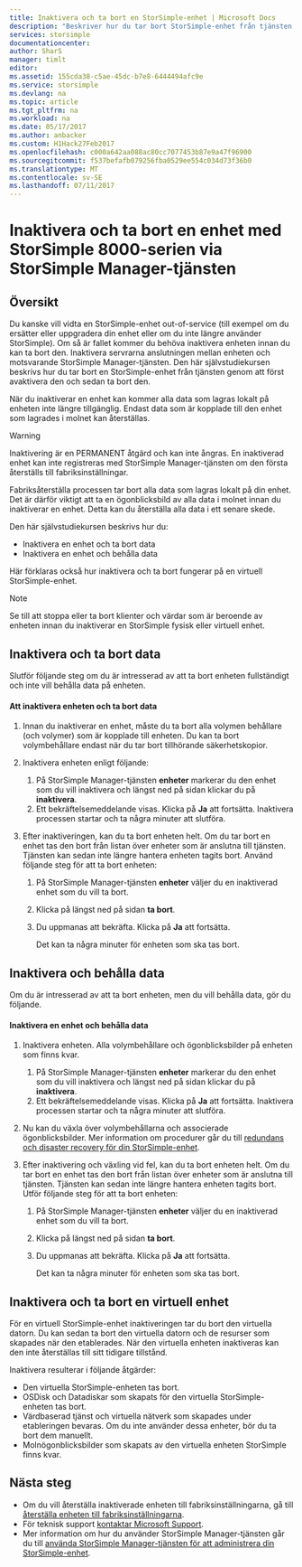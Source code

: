 ```yaml
---
title: Inaktivera och ta bort en StorSimple-enhet | Microsoft Docs
description: "Beskriver hur du tar bort StorSimple-enhet från tjänsten genom att först inaktivera det och sedan ta bort den."
services: storsimple
documentationcenter: 
author: SharS
manager: timlt
editor: 
ms.assetid: 155cda38-c5ae-45dc-b7e8-6444494afc9e
ms.service: storsimple
ms.devlang: na
ms.topic: article
ms.tgt_pltfrm: na
ms.workload: na
ms.date: 05/17/2017
ms.author: anbacker
ms.custom: H1Hack27Feb2017
ms.openlocfilehash: c000a642aa088ac80cc7077453b87e9a47f96900
ms.sourcegitcommit: f537befafb079256fba0529ee554c034d73f36b0
ms.translationtype: MT
ms.contentlocale: sv-SE
ms.lasthandoff: 07/11/2017
---
```

# <a name="deactivate-and-delete-a-storsimple-8000-series-device-via-storsimple-manager-service"></a>Inaktivera och ta bort en enhet med StorSimple 8000-serien via StorSimple Manager-tjänsten
## <a name="overview"></a>Översikt
Du kanske vill vidta en StorSimple-enhet out-of-service (till exempel om du ersätter eller uppgradera din enhet eller om du inte längre använder StorSimple). Om så är fallet kommer du behöva inaktivera enheten innan du kan ta bort den. Inaktivera servrarna anslutningen mellan enheten och motsvarande StorSimple Manager-tjänsten. Den här självstudiekursen beskrivs hur du tar bort en StorSimple-enhet från tjänsten genom att först avaktivera den och sedan ta bort den. 

När du inaktiverar en enhet kan kommer alla data som lagras lokalt på enheten inte längre tillgänglig. Endast data som är kopplade till den enhet som lagrades i molnet kan återställas.  

> [!WARNING]
> Inaktivering är en PERMANENT åtgärd och kan inte ångras. En inaktiverad enhet kan inte registreras med StorSimple Manager-tjänsten om den första återställs till fabriksinställningar. 
> 
> Fabriksåterställa processen tar bort alla data som lagras lokalt på din enhet. Det är därför viktigt att ta en ögonblicksbild av alla data i molnet innan du inaktiverar en enhet. Detta kan du återställa alla data i ett senare skede.
> 
> 

Den här självstudiekursen beskrivs hur du:

* Inaktivera en enhet och ta bort data
* Inaktivera en enhet och behålla data

Här förklaras också hur inaktivera och ta bort fungerar på en virtuell StorSimple-enhet.

> [!NOTE]
> Se till att stoppa eller ta bort klienter och värdar som är beroende av enheten innan du inaktiverar en StorSimple fysisk eller virtuell enhet.
> 
> 

## <a name="deactivate-and-delete-data"></a>Inaktivera och ta bort data
Slutför följande steg om du är intresserad av att ta bort enheten fullständigt och inte vill behålla data på enheten.

#### <a name="to-deactivate-the-device-and-delete-the-data"></a>Att inaktivera enheten och ta bort data
1. Innan du inaktiverar en enhet, måste du ta bort alla volymen behållare (och volymer) som är kopplade till enheten. Du kan ta bort volymbehållare endast när du tar bort tillhörande säkerhetskopior.
2. Inaktivera enheten enligt följande:
   
   1. På StorSimple Manager-tjänsten **enheter** markerar du den enhet som du vill inaktivera och längst ned på sidan klickar du på **inaktivera**.
   2. Ett bekräftelsemeddelande visas. Klicka på **Ja** att fortsätta. Inaktivera processen startar och ta några minuter att slutföra.
3. Efter inaktiveringen, kan du ta bort enheten helt. Om du tar bort en enhet tas den bort från listan över enheter som är anslutna till tjänsten. Tjänsten kan sedan inte längre hantera enheten tagits bort. Använd följande steg för att ta bort enheten:
   
   1. På StorSimple Manager-tjänsten **enheter** väljer du en inaktiverad enhet som du vill ta bort.
   2. Klicka på längst ned på sidan **ta bort**.
   3. Du uppmanas att bekräfta. Klicka på **Ja** att fortsätta.
      
      Det kan ta några minuter för enheten som ska tas bort.

## <a name="deactivate-and-retain-data"></a>Inaktivera och behålla data
Om du är intresserad av att ta bort enheten, men du vill behålla data, gör du följande.

#### <a name="to-deactivate-a-device-and-retain-the-data"></a>Inaktivera en enhet och behålla data
1. Inaktivera enheten. Alla volymbehållare och ögonblicksbilder på enheten som finns kvar.
   
   1. På StorSimple Manager-tjänsten **enheter** markerar du den enhet som du vill inaktivera och längst ned på sidan klickar du på **inaktivera**.
   2. Ett bekräftelsemeddelande visas. Klicka på **Ja** att fortsätta. Inaktivera processen startar och ta några minuter att slutföra.
2. Nu kan du växla över volymbehållarna och associerade ögonblicksbilder. Mer information om procedurer går du till [redundans och disaster recovery för din StorSimple-enhet](storsimple-device-failover-disaster-recovery.md).
3. Efter inaktivering och växling vid fel, kan du ta bort enheten helt. Om du tar bort en enhet tas den bort från listan över enheter som är anslutna till tjänsten. Tjänsten kan sedan inte längre hantera enheten tagits bort. Utför följande steg för att ta bort enheten:
   
   1. På StorSimple Manager-tjänsten **enheter** väljer du en inaktiverad enhet som du vill ta bort.
   2. Klicka på längst ned på sidan **ta bort**.
   3. Du uppmanas att bekräfta. Klicka på **Ja** att fortsätta.
      
      Det kan ta några minuter för enheten som ska tas bort.

## <a name="deactivate-and-delete-a-virtual-device"></a>Inaktivera och ta bort en virtuell enhet
För en virtuell StorSimple-enhet inaktiveringen tar du bort den virtuella datorn. Du kan sedan ta bort den virtuella datorn och de resurser som skapades när den etablerades. När den virtuella enheten inaktiveras kan den inte återställas till sitt tidigare tillstånd. 

Inaktivera resulterar i följande åtgärder:

* Den virtuella StorSimple-enheten tas bort.
* OSDisk och Datadiskar som skapats för den virtuella StorSimple-enheten tas bort.
* Värdbaserad tjänst och virtuella nätverk som skapades under etableringen bevaras. Om du inte använder dessa enheter, bör du ta bort dem manuellt.
* Molnögonblicksbilder som skapats av den virtuella enheten StorSimple finns kvar.

## <a name="next-steps"></a>Nästa steg
* Om du vill återställa inaktiverade enheten till fabriksinställningarna, gå till [återställa enheten till fabriksinställningarna](storsimple-manage-device-controller.md#reset-the-device-to-factory-default-settings).
* För teknisk support [kontaktar Microsoft Support](storsimple-contact-microsoft-support.md).
* Mer information om hur du använder StorSimple Manager-tjänsten går du till [använda StorSimple Manager-tjänsten för att administrera din StorSimple-enhet](storsimple-manager-service-administration.md). 

